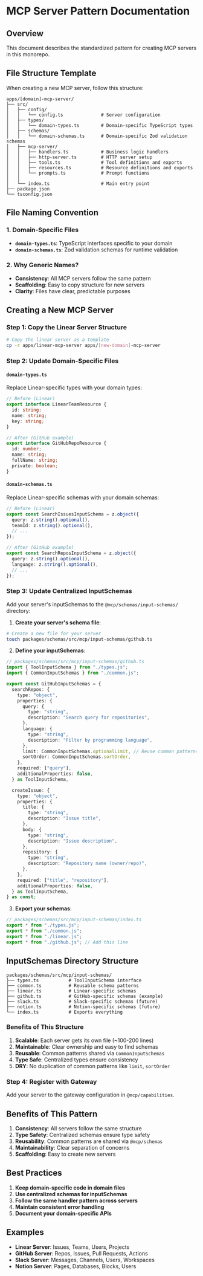 # MCP Server Pattern Documentation

## Overview

This document describes the standardized pattern for creating MCP servers in this monorepo.

## File Structure Template

When creating a new MCP server, follow this structure:

```
apps/[domain]-mcp-server/
├── src/
│   ├── config/
│   │   └── config.ts              # Server configuration
│   ├── types/
│   │   └── domain-types.ts        # Domain-specific TypeScript types
│   ├── schemas/
│   │   └── domain-schemas.ts      # Domain-specific Zod validation schemas
│   ├── mcp-server/
│   │   ├── handlers.ts            # Business logic handlers
│   │   ├── http-server.ts         # HTTP server setup
│   │   ├── tools.ts               # Tool definitions and exports
│   │   ├── resources.ts           # Resource definitions and exports
│   │   └── prompts.ts             # Prompt functions
│   │
│   └── index.ts                   # Main entry point
├── package.json
└── tsconfig.json
```

## File Naming Convention

### 1. Domain-Specific Files

- **`domain-types.ts`**: TypeScript interfaces specific to your domain
- **`domain-schemas.ts`**: Zod validation schemas for runtime validation

### 2. Why Generic Names?

- **Consistency**: All MCP servers follow the same pattern
- **Scaffolding**: Easy to copy structure for new servers
- **Clarity**: Files have clear, predictable purposes

## Creating a New MCP Server

### Step 1: Copy the Linear Server Structure

```bash
# Copy the linear server as a template
cp -r apps/linear-mcp-server apps/[new-domain]-mcp-server
```

### Step 2: Update Domain-Specific Files

#### `domain-types.ts`

Replace Linear-specific types with your domain types:

```typescript
// Before (Linear)
export interface LinearTeamResource {
  id: string;
  name: string;
  key: string;
}

// After (GitHub example)
export interface GitHubRepoResource {
  id: number;
  name: string;
  fullName: string;
  private: boolean;
}
```

#### `domain-schemas.ts`

Replace Linear-specific schemas with your domain schemas:

```typescript
// Before (Linear)
export const SearchIssuesInputSchema = z.object({
  query: z.string().optional(),
  teamId: z.string().optional(),
  // ...
});

// After (GitHub example)
export const SearchReposInputSchema = z.object({
  query: z.string().optional(),
  language: z.string().optional(),
  // ...
});
```

### Step 3: Update Centralized InputSchemas

Add your server's inputSchemas to the `@mcp/schemas/input-schemas/` directory:

1. **Create your server's schema file**:

```bash
# Create a new file for your server
touch packages/schemas/src/mcp/input-schemas/github.ts
```

2. **Define your inputSchemas**:

```typescript
// packages/schemas/src/mcp/input-schemas/github.ts
import { ToolInputSchema } from "./types.js";
import { CommonInputSchemas } from "./common.js";

export const GitHubInputSchemas = {
  searchRepos: {
    type: "object",
    properties: {
      query: {
        type: "string",
        description: "Search query for repositories",
      },
      language: {
        type: "string",
        description: "Filter by programming language",
      },
      limit: CommonInputSchemas.optionalLimit, // Reuse common patterns
      sortOrder: CommonInputSchemas.sortOrder,
    },
    required: ["query"],
    additionalProperties: false,
  } as ToolInputSchema,

  createIssue: {
    type: "object",
    properties: {
      title: {
        type: "string",
        description: "Issue title",
      },
      body: {
        type: "string",
        description: "Issue description",
      },
      repository: {
        type: "string",
        description: "Repository name (owner/repo)",
      },
    },
    required: ["title", "repository"],
    additionalProperties: false,
  } as ToolInputSchema,
} as const;
```

3. **Export your schemas**:

```typescript
// packages/schemas/src/mcp/input-schemas/index.ts
export * from "./types.js";
export * from "./common.js";
export * from "./linear.js";
export * from "./github.js"; // Add this line
```

## InputSchemas Directory Structure

```
packages/schemas/src/mcp/input-schemas/
├── types.ts           # ToolInputSchema interface
├── common.ts          # Reusable schema patterns
├── linear.ts          # Linear-specific schemas
├── github.ts          # GitHub-specific schemas (example)
├── slack.ts           # Slack-specific schemas (future)
├── notion.ts          # Notion-specific schemas (future)
└── index.ts           # Exports everything
```

### Benefits of This Structure

1. **Scalable**: Each server gets its own file (~100-200 lines)
2. **Maintainable**: Clear ownership and easy to find schemas
3. **Reusable**: Common patterns shared via `CommonInputSchemas`
4. **Type Safe**: Centralized types ensure consistency
5. **DRY**: No duplication of common patterns like `limit`, `sortOrder`

### Step 4: Register with Gateway

Add your server to the gateway configuration in `@mcp/capabilities`.

## Benefits of This Pattern

1. **Consistency**: All servers follow the same structure
2. **Type Safety**: Centralized schemas ensure type safety
3. **Reusability**: Common patterns are shared via `@mcp/schemas`
4. **Maintainability**: Clear separation of concerns
5. **Scaffolding**: Easy to create new servers

## Best Practices

1. **Keep domain-specific code in domain files**
2. **Use centralized schemas for inputSchemas**
3. **Follow the same handler pattern across servers**
4. **Maintain consistent error handling**
5. **Document your domain-specific APIs**

## Examples

- **Linear Server**: Issues, Teams, Users, Projects
- **GitHub Server**: Repos, Issues, Pull Requests, Actions
- **Slack Server**: Messages, Channels, Users, Workspaces
- **Notion Server**: Pages, Databases, Blocks, Users
